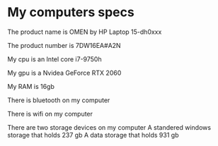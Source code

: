 # My computers specs

The product name is OMEN by HP Laptop 15-dh0xxx

The product number is 7DW16EA#A2N

My cpu is an Intel core i7-9750h

My gpu is a Nvidea GeForce RTX 2060

My RAM is 16gb  

There is bluetooth on my computer

There is wifi on my computer


There are two storage devices on my computer
A standered windows storage that holds 237 gb
A data storage that holds 931 gb
